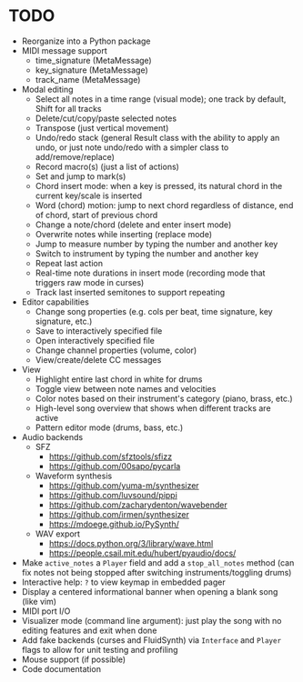 # TODO

- Reorganize into a Python package
- MIDI message support
	- time_signature (MetaMessage)
	- key_signature (MetaMessage)
	- track_name (MetaMessage)
- Modal editing
	- Select all notes in a time range (visual mode); one track by default, Shift for all tracks
	- Delete/cut/copy/paste selected notes
	- Transpose (just vertical movement)
	- Undo/redo stack (general Result class with the ability to apply an undo, or just note undo/redo with a simpler class to add/remove/replace)
	- Record macro(s) (just a list of actions)
	- Set and jump to mark(s)
	- Chord insert mode: when a key is pressed, its natural chord in the current key/scale is inserted
	- Word (chord) motion: jump to next chord regardless of distance, end of chord, start of previous chord
	- Change a note/chord (delete and enter insert mode)
	- Overwrite notes while inserting (replace mode)
	- Jump to measure number by typing the number and another key
	- Switch to instrument by typing the number and another key
	- Repeat last action
	- Real-time note durations in insert mode (recording mode that triggers raw mode in curses)
	- Track last inserted semitones to support repeating
- Editor capabilities
	- Change song properties (e.g. cols per beat, time signature, key signature, etc.)
	- Save to interactively specified file
	- Open interactively specified file
	- Change channel properties (volume, color)
	- View/create/delete CC messages
- View
	- Highlight entire last chord in white for drums
	- Toggle view between note names and velocities
	- Color notes based on their instrument's category (piano, brass, etc.)
	- High-level song overview that shows when different tracks are active
	- Pattern editor mode (drums, bass, etc.)
- Audio backends
	- SFZ
		- https://github.com/sfztools/sfizz
		- https://github.com/00sapo/pycarla
	- Waveform synthesis
		- https://github.com/yuma-m/synthesizer
		- https://github.com/luvsound/pippi
		- https://github.com/zacharydenton/wavebender
		- https://github.com/irmen/synthesizer
		- https://mdoege.github.io/PySynth/
	- WAV export
		- https://docs.python.org/3/library/wave.html
		- https://people.csail.mit.edu/hubert/pyaudio/docs/
- Make `active_notes` a `Player` field and add a `stop_all_notes` method (can fix notes not being stopped after switching instruments/toggling drums)
- Interactive help: `?` to view keymap in embedded pager
- Display a centered informational banner when opening a blank song (like vim)
- MIDI port I/O
- Visualizer mode (command line argument): just play the song with no editing features and exit when done
- Add fake backends (curses and FluidSynth) via `Interface` and `Player` flags to allow for unit testing and profiling
- Mouse support (if possible)
- Code documentation
